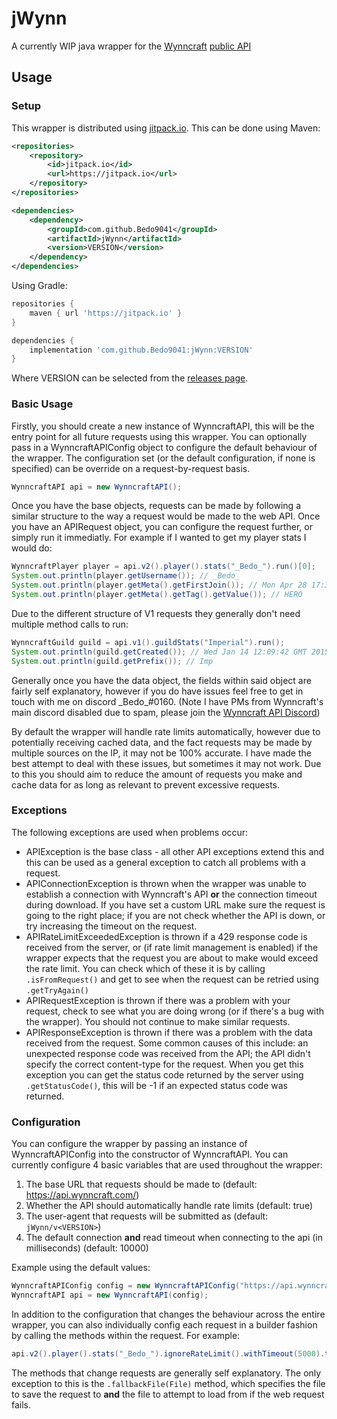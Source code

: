 jWynn
========
A currently WIP java wrapper for the [Wynncraft](https://wynncraft.com/) [public API](https://docs.wynncraft.com/)
## Usage
### Setup
This wrapper is distributed using [jitpack.io](https://jitpack.io/). This can be done using Maven:
```xml
<repositories>
    <repository>
        <id>jitpack.io</id>
        <url>https://jitpack.io</url>
    </repository>
</repositories>
```
```xml
<dependencies>
    <dependency>
        <groupId>com.github.Bedo9041</groupId>
        <artifactId>jWynn</artifactId>
        <version>VERSION</version>
    </dependency>
</dependencies>
```
Using Gradle:
```groovy
repositories {
    maven { url 'https://jitpack.io' }
}
```
```groovy
dependencies {
    implementation 'com.github.Bedo9041:jWynn:VERSION'
}
```
Where VERSION can be selected from the [releases page](https://github.com/Bedo9041/jWynn/releases).
### Basic Usage
Firstly, you should create a new instance of WynncraftAPI, this will be the entry point for all future requests using this wrapper. You can optionally pass in a WynncraftAPIConfig object to configure the default behaviour of the wrapper. The configuration set (or the default configuration, if none is specified) can be override on a request-by-request basis.
```java
WynncraftAPI api = new WynncraftAPI();
```
Once you have the base objects, requests can be made by following a similar structure to the way a request would be made to the web API. Once you have an APIRequest object, you can configure the request further, or simply run it immediatly. For example if I wanted to get my player stats I would do:
```java
WynncraftPlayer player = api.v2().player().stats("_Bedo_").run()[0];
System.out.println(player.getUsername()); // _Bedo_
System.out.println(player.getMeta().getFirstJoin()); // Mon Apr 28 17:37:03 BST 2014
System.out.println(player.getMeta().getTag().getValue()); // HERO
```
Due to the different structure of V1 requests they generally don't need multiple method calls to run:
```java
WynncraftGuild guild = api.v1().guildStats("Imperial").run();
System.out.println(guild.getCreated()); // Wed Jan 14 12:09:42 GMT 2015
System.out.println(guild.getPrefix()); // Imp
```
Generally once you have the data object, the fields within said object are fairly self explanatory, however if you do have issues feel free to get in touch with me on discord \_Bedo\_#0160. (Note I have PMs from Wynncraft's main discord disabled due to spam, please join the [Wynncraft API Discord](https://discord.gg/nUFD9xX))

By default the wrapper will handle rate limits automatically, however due to potentially receiving cached data, and the fact requests may be made by multiple sources on the IP, it may not be 100% accurate. I have made the best attempt to deal with these issues, but sometimes it may not work. Due to this you should aim to reduce the amount of requests you make and cache data for as long as relevant to prevent excessive requests.
### Exceptions
The following exceptions are used when problems occur:
* APIException is the base class - all other API exceptions extend this and this can be used as a general exception to catch all problems with a request.
* APIConnectionException is thrown when the wrapper was unable to establish a connection with Wynncraft's API **or** the connection timeout during download. If you have set a custom URL make sure the request is going to the right place; if you are not check whether the API is down, or try increasing the timeout on the request.
* APIRateLimitExceededException is thrown if a 429 response code is received from the server, or (if rate limit management is enabled) if the wrapper expects that the request you are about to make would exceed the rate limit. You can check which of these it is by calling `.isFromRequest()` and get to see when the request can be retried using `.getTryAgain()` 
* APIRequestException is thrown if there was a problem with your request, check to see what you are doing wrong (or if there's a bug with the wrapper). You should not continue to make similar requests.
* APIResponseException is thrown if there was a problem with the data received from the request. Some common causes of this include: an unexpected response code was received from the API; the API didn't specify the correct content-type for the request. When you get this exception you can get the status code returned by the server using `.getStatusCode()`, this will be -1 if an expected status code was returned.
### Configuration
You can configure the wrapper by passing an instance of WynncraftAPIConfig into the constructor of WynncraftAPI. You can currently configure 4 basic variables that are used throughout the wrapper:
1. The base URL that requests should be made to (default: https://api.wynncraft.com/)
2. Whether the API should automatically handle rate limits (default: true)
3. The user-agent that requests will be submitted as (default: `jWynn/v<VERSION>`)
4. The default connection **and** read timeout when connecting to the api (in milliseconds) (default: 10000)

Example using the default values:
```java
WynncraftAPIConfig config = new WynncraftAPIConfig("https://api.wynncraft.com/", true, "jWynn/v" + WynncraftAPI.VERSION, 10000);
WynncraftAPI api = new WynncraftAPI(config);
```
In addition to the configuration that changes the behaviour across the entire wrapper, you can also individually config each request in a builder fashion by calling the methods within the request. For example:
```java
api.v2().player().stats("_Bedo_").ignoreRateLimit().withTimeout(5000).toURL("https://example.com/").run();
```
The methods that change requests are generally self explanatory. The only exception to this is the `.fallbackFile(File)` method, which specifies the file to save the request to **and** the file to attempt to load from if the web request fails.
